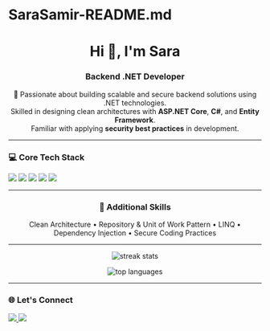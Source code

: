 # SaraSamir-README.md
<h1 align="center">Hi 👋, I'm Sara</h1>
<h3 align="center">Backend .NET Developer</h3>

<p align="center">
🚀 Passionate about building scalable and secure backend solutions using .NET technologies.<br/>
Skilled in designing clean architectures with <b>ASP.NET Core</b>, <b>C#</b>, and <b>Entity Framework</b>.<br/>
Familiar with applying <b>security best practices</b> in development.
</p>

---

### 💻 Core Tech Stack
<p align="left">
  <img src="https://img.shields.io/badge/C%23-239120?style=for-the-badge&logo=c-sharp&logoColor=white"/>
  <img src="https://img.shields.io/badge/.NET-512BD4?style=for-the-badge&logo=dotnet&logoColor=white"/>
  <img src="https://img.shields.io/badge/ASP.NET_Core-5C2D91?style=for-the-badge&logo=.net&logoColor=white"/>
  <img src="https://img.shields.io/badge/Entity_Framework-512BD4?style=for-the-badge&logo=nuget&logoColor=white"/>
  <img src="https://img.shields.io/badge/SQL_Server-CC2927?style=for-the-badge&logo=microsoft-sql-server&logoColor=white"/>
</p>

---

<h3 align="center">🔧 Additional Skills</h3>

<p align="center">
Clean Architecture • Repository & Unit of Work Pattern • LINQ • Dependency Injection • Secure Coding Practices
</p>

---


<p align="center">
  <img src="https://github-readme-streak-stats.herokuapp.com/?user=YourGitHubUsername&theme=tokyonight" alt="streak stats"/>
</p>
<p align="center">
  <img src="https://github-readme-stats.vercel.app/api/top-langs/?username=YourGitHubUsername&layout=compact&theme=tokyonight" alt="top languages"/>
</p>

---

### 🌐 Let's Connect
<p align="left">
  <a href="https://www.linkedin.com/in/sara-samir-elghazally?utm_source=share&utm_campaign=share_via&utm_content=profile&utm_medium=android_app" target="blank">
    <img src="https://img.shields.io/badge/LinkedIn-0A66C2?style=for-the-badge&logo=linkedin&logoColor=white"/>
  </a>
  <a href="mailto:sarasamir9202@gmail.com">
    <img src="https://img.shields.io/badge/Email-D14836?style=for-the-badge&logo=gmail&logoColor=white"/>
  </a>
</p>
